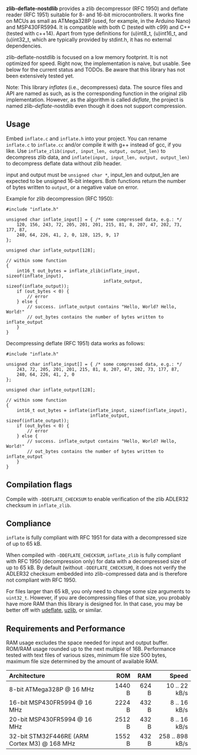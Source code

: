 **zlib-deflate-nostdlib** provides a zlib decompressor (RFC 1950) and deflate
reader (RFC 1951) suitable for 8- and 16-bit microcontrollers. It works
fine on MCUs as small as ATMega328P (used, for example, in the Arduino Nano)
and MSP430FR5994. It is compatible with both C (tested with c99) and C++
(tested with c++14). Apart from type definitions for (u)int8\_t, (u)int16\_t,
and (u)int32\_t, which are typically provided by stdint.h, it has no external
dependencies.

zlib-deflate-nostdlib is focused on a low memory footprint. It is not optimized
for speed. Right now, the implementation is naive, but usable. See below for
the current status and TODOs. Be aware that this library has not been
extensively tested yet.

Note: This library *inflates* (i.e., decompresses) data. The source files and
API are named as such, as is the corresponding function in the original zlib
implementation. However, as the algorithm is called *deflate*, the project is
named zlib-*deflate*-nostdlib even though it does not support compression.

## Usage

Embed `inflate.c` and `inflate.h` into your project. You can rename `inflate.c`
to `inflate.cc` and/or compile it with g++ instead of gcc, if you like. Use
`inflate_zlib(input, input_len, output, output_len)` to decompress zlib data,
and `inflate(input, input_len, output, output_len)` to decompress deflate data
without zlib header.

input and output must be `unsigned char *`, input\_len and output\_len are
expected to be unsigned 16-bit integers. Both functions return the number of
bytes written to `output`, or a negative value on error.

Example for zlib decompression (RFC 1950):

```
#include "inflate.h"

unsigned char inflate_input[] = { /* some compressed data, e.g.: */
    120, 156, 243, 72, 205, 201, 201, 215, 81, 8, 207, 47, 202, 73, 177, 87,
    240, 64, 226, 41, 2, 0, 128, 125, 9, 17
};

unsigned char inflate_output[128];

// within some function
{
    int16_t out_bytes = inflate_zlib(inflate_input, sizeof(inflate_input),
                                     inflate_output, sizeof(inflate_output));
    if (out_bytes < 0) {
        // error
    } else {
        // success. inflate_output contains "Hello, World? Hello, World!"
        // out_bytes contains the number of bytes written to inflate_output
    }
}

```

Decompressing deflate (RFC 1951) data works as follows:

```
#include "inflate.h"

unsigned char inflate_input[] = { /* some compressed data, e.g.: */
    243, 72, 205, 201, 201, 215, 81, 8, 207, 47, 202, 73, 177, 87,
    240, 64, 226, 41, 2, 0
};

unsigned char inflate_output[128];

// within some function
{
    int16_t out_bytes = inflate(inflate_input, sizeof(inflate_input),
                                inflate_output, sizeof(inflate_output));
    if (out_bytes < 0) {
        // error
    } else {
        // success. inflate_output contains "Hello, World? Hello, World!"
        // out_bytes contains the number of bytes written to inflate_output
    }
}

```

## Compilation flags

Compile with `-DDEFLATE_CHECKSUM` to enable verification of the zlib ADLER32
checksum in `inflate_zlib`.

## Compliance

`inflate` is fully compliant with RFC 1951 for data with a decompressed size
of up to 65 kB.

When compiled with `-DDEFLATE_CHECKSUM`, `inflate_zlib` is fully compliant with
RFC 1950 (decompression only) for data with a decompressed size of up to 65 kB.
By default (without `-DDEFLATE_CHECKSUM`), it does not verify the ADLER32
checksum embedded into zlib-compressed data and is therefore not compliant with
RFC 1950.

For files larger than 65 kB, you only need to change some size arguments to
`uint32_t`. However, if you are decompressing files of that size, you probably
have more RAM than this library is designed for. In that case, you may be
better off with [udeflate](https://github.com/jlublin/udeflate),
[uzlib](https://github.com/pfalcon/uzlib), or similar.

## Requirements and Performance

RAM usage excludes the space needed for input and output buffer. ROM/RAM usage
rounded up to the next multiple of 16B. Performance tested with text files of
various sizes, minimum file size 500 bytes, maximum file size determined by the
amount of available RAM.

| Architecture | ROM | RAM | Speed
| :--- | ---: | ---: | ---: |
| 8-bit ATMega328P @ 16 MHz | 1440 B | 624 B | 10 .. 22 kB/s |
| 16-bit MSP430FR5994 @ 16 MHz | 2224 B | 432 B | 8 .. 16 kB/s |
| 20-bit MSP430FR5994 @ 16 MHz | 2512 B | 432 B | 8 .. 16 kB/s |
| 32-bit STM32F446RE (ARM Cortex M3) @ 168 MHz | 1552 B | 432 B | 258 .. 898 kB/s |
